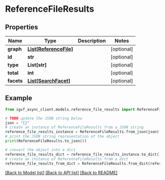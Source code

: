 # ReferenceFileResults


## Properties

Name | Type | Description | Notes
------------ | ------------- | ------------- | -------------
**graph** | [**List[ReferenceFile]**](ReferenceFile.md) |  | [optional] 
**id** | **str** |  | [optional] 
**type** | **List[str]** |  | [optional] 
**total** | **int** |  | [optional] 
**facets** | [**List[SearchFacet]**](SearchFacet.md) |  | [optional] 

## Example

```python
from igvf_async_client.models.reference_file_results import ReferenceFileResults

# TODO update the JSON string below
json = "{}"
# create an instance of ReferenceFileResults from a JSON string
reference_file_results_instance = ReferenceFileResults.from_json(json)
# print the JSON string representation of the object
print(ReferenceFileResults.to_json())

# convert the object into a dict
reference_file_results_dict = reference_file_results_instance.to_dict()
# create an instance of ReferenceFileResults from a dict
reference_file_results_from_dict = ReferenceFileResults.from_dict(reference_file_results_dict)
```
[[Back to Model list]](../README.md#documentation-for-models) [[Back to API list]](../README.md#documentation-for-api-endpoints) [[Back to README]](../README.md)


